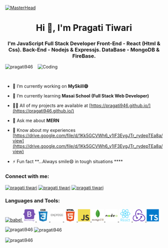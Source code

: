 [![MasterHead](https://camo.githubusercontent.com/7119ee00255a20b06b30dd1d73451de38718454352530c3fabb428aa13440065/68747470733a2f2f7777772e397365726965732e636f6d2f696d672f73657276696365732f66756c6c2d737461636b2f6265737425323046756c6c253230537461636b253230646576656c6f706d656e74253230636f6d70616e79253230696e253230496e6469612e6a7067)](https://Pratai946.io)
<h1 align="center">Hi 👋, I'm Pragati Tiwari</h1>
<h3 align="center">I'm JavaScript Full Stack Developer Front-End - React (Html & Css). Back-End - Nodejs & Expressjs. DataBase - MongoDB & FireBase.</h3>

<img align="right" alt="Coding" width="400" src="https://camo.githubusercontent.com/6587ec1b3304a4351679cd4324e47a86ac3e17f878d446bf0e8e6856551d80ba/68747470733a2f2f7468656e696e65686572747a2e636f6d2f77702d636f6e74656e742f75706c6f6164732f323032302f30362f66756c6c2d737461636b2d646576656c6f706d656e742e676966"/>
<p align="left"> <img src="https://komarev.com/ghpvc/?username=pragati946&label=Profile%20views&color=0e75b6&style=flat" alt="pragati946" /> </p>

<p align="left"> <a href="https://twitter.com/" target="blank"><img src="https://img.shields.io/twitter/follow/?logo=twitter&style=for-the-badge" alt="" /></a> </p>

- 🔭 I’m currently working on **MySkill😄**

- 🌱 I’m currently learning **Masai School (Full Stack Web Developer)**

- 👨‍💻 All of my projects are available at [https://pragati946.github.io/](https://pragati946.github.io/)

- 💬 Ask me about **MERN**

- 📄 Know about my experiences [https://drive.google.com/file/d/1Kk5GCVWh6_y1IF3EygJTr_rydepTEa8a/view](https://drive.google.com/file/d/1Kk5GCVWh6_y1IF3EygJTr_rydepTEa8a/view)

- ⚡ Fun fact **...Always smile😄 in tough situations ****

<h3 align="left">Connect with me:</h3>
<p align="left">
<a href="https://linkedin.com/in/pragati tiwari" target="blank"><img align="center" src="https://raw.githubusercontent.com/rahuldkjain/github-profile-readme-generator/master/src/images/icons/Social/linked-in-alt.svg" alt="pragati tiwari" height="30" width="40" /></a>
<a href="https://medium.com/pragati tiwari" target="blank"><img align="center" src="https://raw.githubusercontent.com/rahuldkjain/github-profile-readme-generator/master/src/images/icons/Social/medium.svg" alt="pragati tiwari" height="30" width="40" /></a>
<a href="https://www.youtube.com/channel/UCKCNrM3sXbPdg6UzAIAmB0w" target="blank"><img align="center" src="https://raw.githubusercontent.com/rahuldkjain/github-profile-readme-generator/master/src/images/icons/Social/youtube.svg" alt="pragati tiwari" height="30" width="40" /></a>
</p>

<h3 align="left">Languages and Tools:</h3>
<p align="left"> <a href="https://babeljs.io/" target="_blank" rel="noreferrer"> <img src="https://www.vectorlogo.zone/logos/babeljs/babeljs-icon.svg" alt="babel" width="40" height="40"/> </a> <a href="https://getbootstrap.com" target="_blank" rel="noreferrer"> <img src="https://raw.githubusercontent.com/devicons/devicon/master/icons/bootstrap/bootstrap-plain-wordmark.svg" alt="bootstrap" width="40" height="40"/> </a> <a href="https://www.w3schools.com/css/" target="_blank" rel="noreferrer"> <img src="https://raw.githubusercontent.com/devicons/devicon/master/icons/css3/css3-original-wordmark.svg" alt="css3" width="40" height="40"/> </a> <a href="https://expressjs.com" target="_blank" rel="noreferrer"> <img src="https://raw.githubusercontent.com/devicons/devicon/master/icons/express/express-original-wordmark.svg" alt="express" width="40" height="40"/> </a> <a href="https://www.w3.org/html/" target="_blank" rel="noreferrer"> <img src="https://raw.githubusercontent.com/devicons/devicon/master/icons/html5/html5-original-wordmark.svg" alt="html5" width="40" height="40"/> </a> <a href="https://developer.mozilla.org/en-US/docs/Web/JavaScript" target="_blank" rel="noreferrer"> <img src="https://raw.githubusercontent.com/devicons/devicon/master/icons/javascript/javascript-original.svg" alt="javascript" width="40" height="40"/> </a> <a href="https://www.mongodb.com/" target="_blank" rel="noreferrer"> <img src="https://raw.githubusercontent.com/devicons/devicon/master/icons/mongodb/mongodb-original-wordmark.svg" alt="mongodb" width="40" height="40"/> </a> <a href="https://nodejs.org" target="_blank" rel="noreferrer"> <img src="https://raw.githubusercontent.com/devicons/devicon/master/icons/nodejs/nodejs-original-wordmark.svg" alt="nodejs" width="40" height="40"/> </a> <a href="https://reactjs.org/" target="_blank" rel="noreferrer"> <img src="https://raw.githubusercontent.com/devicons/devicon/master/icons/react/react-original-wordmark.svg" alt="react" width="40" height="40"/> </a> <a href="https://redux.js.org" target="_blank" rel="noreferrer"> <img src="https://raw.githubusercontent.com/devicons/devicon/master/icons/redux/redux-original.svg" alt="redux" width="40" height="40"/> </a> <a href="https://www.typescriptlang.org/" target="_blank" rel="noreferrer"> <img src="https://raw.githubusercontent.com/devicons/devicon/master/icons/typescript/typescript-original.svg" alt="typescript" width="40" height="40"/> </a> </p>

<p><img align="left" src="https://github-readme-stats.vercel.app/api/top-langs?username=pragati946&show_icons=true&locale=en&layout=compact" alt="pragati946" /></p>

<p>&nbsp;<img align="center" src="https://github-readme-stats.vercel.app/api?username=pragati946&show_icons=true&locale=en" alt="pragati946" /></p>

<p><img align="center" src="https://github-readme-streak-stats.herokuapp.com/?user=pragati946&" alt="pragati946" /></p>

